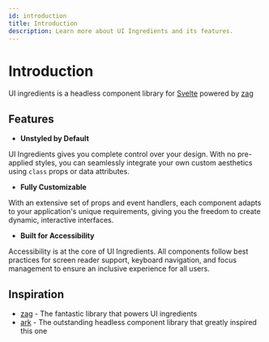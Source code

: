 ```yaml
---
id: introduction
title: Introduction
description: Learn more about UI Ingredients and its features.
---
```


# Introduction

UI ingredients is a headless component library for [Svelte](https://svelte.dev/) powered by [zag](https://zagjs.com/)

## Features

- **Unstyled by Default**

UI Ingredients gives you complete control over your design. With no pre-applied styles, you can seamlessly integrate your own custom aesthetics using `class` props or data attributes.

- **Fully Customizable**

With an extensive set of props and event handlers, each component adapts to your application's unique requirements, giving you the freedom to create dynamic, interactive interfaces.

- **Built for Accessibility**

Accessibility is at the core of UI Ingredients. All components follow best practices for screen reader support, keyboard navigation, and focus management to ensure an inclusive experience for all users.

## Inspiration

- [zag](https://zagjs.com/) - The fantastic library that powers UI ingredients
- [ark](https://ark-ui.com/) - The outstanding headless component library that greatly inspired this one
